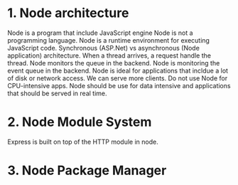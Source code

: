# 1. Node architecture 
Node is a program that include JavaScript engine 
Node is not a programming language. Node is a runtime environment for executing JavaScript code.
Synchronous (ASP.Net) vs asynchronous (Node application) architecture.
When a thread arrives, a request handle the thread. Node monitors the queue in the backend. 
Node is monitoring the event queue in the backend.
Node is ideal for applications that incldue a lot of disk or network access. We can serve more clients.
Do not use Node for CPU-intensive apps. Node should be use for data intensive and applications that should be served in real time. 

# 2. Node Module System
Express is built on top of the HTTP module in node.

# 3. Node Package Manager

